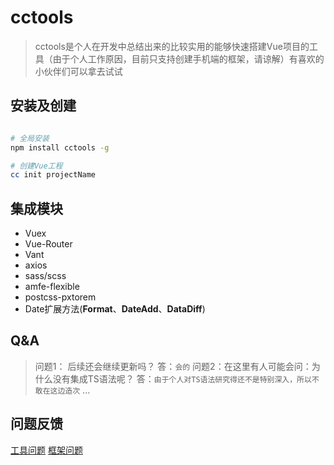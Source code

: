 # cctools

>cctools是个人在开发中总结出来的比较实用的能够快速搭建Vue项目的工具（由于个人工作原因，目前只支持创建手机端的框架，请谅解）有喜欢的小伙伴们可以拿去试试

## **安装及创建**

``` bash

# 全局安装
npm install cctools -g

# 创建Vue工程
cc init projectName
```

## 集成模块

- Vuex
- Vue-Router
- Vant
- axios
- sass/scss
- amfe-flexible
- postcss-pxtorem
- Date扩展方法(**Format**、**DateAdd**、**DataDiff**)

## Q&A

> 问题1： 后续还会继续更新吗？
答：`会的`
> 问题2：在这里有人可能会问：为什么没有集成TS语法呢？
答：`由于个人对TS语法研究得还不是特别深入，所以不敢在这边造次`
...

## 问题反馈

[工具问题](https://github.com/cc73-37/cctools)
[框架问题](https://github.com/cc73-37/vueMobileTemplate)